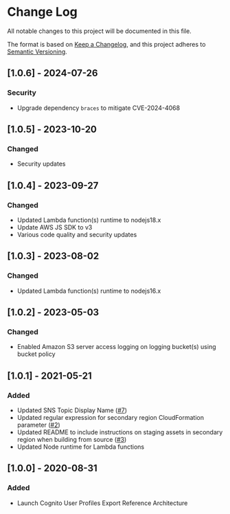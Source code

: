 # Change Log

All notable changes to this project will be documented in this file.

The format is based on [Keep a Changelog](https://keepachangelog.com/en/1.0.0/),
and this project adheres to [Semantic Versioning](https://semver.org/spec/v2.0.0.html).

## [1.0.6] - 2024-07-26

### Security

- Upgrade dependency `braces` to mitigate CVE-2024-4068

## [1.0.5] - 2023-10-20

### Changed

- Security updates

## [1.0.4] - 2023-09-27

### Changed

- Updated Lambda function(s) runtime to nodejs18.x
- Update AWS JS SDK to v3
- Various code quality and security updates

## [1.0.3] - 2023-08-02

### Changed

- Updated Lambda function(s) runtime to nodejs16.x

## [1.0.2] - 2023-05-03

### Changed

- Enabled Amazon S3 server access logging on logging bucket(s) using bucket policy

## [1.0.1] - 2021-05-21

### Added

- Updated SNS Topic Display Name ([#7](https://github.com/aws-solutions/cognito-user-profiles-export-reference-architecture/issues/7))
- Updated regular expression for secondary region CloudFormation parameter ([#2](https://github.com/aws-solutions/cognito-user-profiles-export-reference-architecture/issues/2))
- Updated README to include instructions on staging assets in secondary region when building from source ([#3](https://github.com/aws-solutions/cognito-user-profiles-export-reference-architecture/issues/3))
- Updated Node runtime for Lambda functions

## [1.0.0] - 2020-08-31

### Added

- Launch Cognito User Profiles Export Reference Architecture
